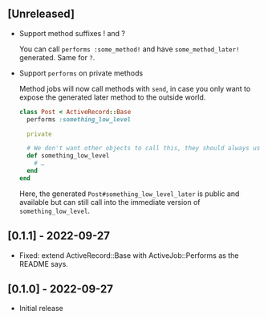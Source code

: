 ## [Unreleased]

- Support method suffixes ! and ?

  You can call `performs :some_method!` and have `some_method_later!` generated. Same for `?`.

- Support `performs` on private methods

  Method jobs will now call methods with `send`, in case you only want to expose the generated later method to the outside world.

  ```ruby
  class Post < ActiveRecord::Base
    performs :something_low_level

    private

    # We don't want other objects to call this, they should always use the generated later method.
    def something_low_level
      # …
    end
  end
  ```

  Here, the generated `Post#something_low_level_later` is public and available but can still call into the immediate version of `something_low_level`.

## [0.1.1] - 2022-09-27

- Fixed: extend ActiveRecord::Base with ActiveJob::Performs as the README says.

## [0.1.0] - 2022-09-27

- Initial release
